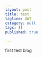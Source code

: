 ```yaml
---
layout: post
title: test
tagline: UAT
category: null
tags: []
published: true

---
```

first test blog